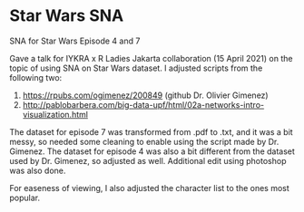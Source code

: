 # Star Wars SNA
SNA for Star Wars Episode 4 and 7

Gave a talk for IYKRA x R Ladies Jakarta collaboration (15 April 2021) on the topic of using SNA on Star Wars dataset. I adjusted scripts from the following two:
1. https://rpubs.com/ogimenez/200849 (github Dr. Olivier Gimenez)
2. http://pablobarbera.com/big-data-upf/html/02a-networks-intro-visualization.html   

The dataset for episode 7 was transformed from .pdf to .txt, and it was a bit messy, so needed some cleaning to enable using the script made by Dr. Gimenez. The dataset for episode 4 was also a bit different from the dataset used by Dr. Gimenez, so adjusted as well. Additional edit using photoshop was also done.

For easeness of viewing, I also adjusted the character list to the ones most popular.

